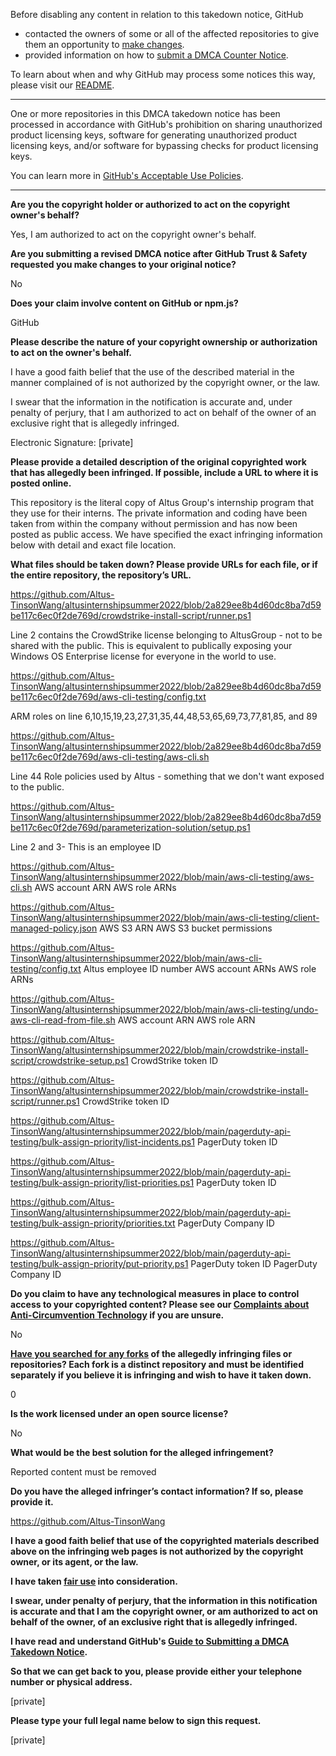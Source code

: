 Before disabling any content in relation to this takedown notice, GitHub
- contacted the owners of some or all of the affected repositories to give them an opportunity to [make changes](https://docs.github.com/en/github/site-policy/dmca-takedown-policy#a-how-does-this-actually-work).
- provided information on how to [submit a DMCA Counter Notice](https://docs.github.com/en/articles/guide-to-submitting-a-dmca-counter-notice).

To learn about when and why GitHub may process some notices this way, please visit our [README](https://github.com/github/dmca/blob/master/README.md#anatomy-of-a-takedown-notice).

---

One or more repositories in this DMCA takedown notice has been processed in accordance with GitHub's prohibition on sharing unauthorized product licensing keys, software for generating unauthorized product licensing keys, and/or software for bypassing checks for product licensing keys.

You can learn more in [GitHub's Acceptable Use Policies](https://docs.github.com/en/github/site-policy/github-acceptable-use-policies).

---

**Are you the copyright holder or authorized to act on the copyright owner's behalf?**

Yes, I am authorized to act on the copyright owner's behalf.

**Are you submitting a revised DMCA notice after GitHub Trust & Safety requested you make changes to your original notice?**

No

**Does your claim involve content on GitHub or npm.js?**

GitHub

**Please describe the nature of your copyright ownership or authorization to act on the owner's behalf.**

I have a good faith belief that the use of the described material in the manner complained of is not authorized by the copyright owner, or the law.

I swear that the information in the notification is accurate and, under penalty of perjury, that I am authorized to act on behalf of the owner of an exclusive right that is allegedly infringed.

Electronic Signature: [private]

**Please provide a detailed description of the original copyrighted work that has allegedly been infringed. If possible, include a URL to where it is posted online.**

This repository is the literal copy of Altus Group's internship program that they use for their interns. The private information and coding have been taken from within the company without permission and has now been posted as public access. We have specified the exact infringing information below with detail and exact file location.

**What files should be taken down? Please provide URLs for each file, or if the entire repository, the repository’s URL.**

https://github.com/Altus-TinsonWang/altusinternshipsummer2022/blob/2a829ee8b4d60dc8ba7d59be117c6ec0f2de769d/crowdstrike-install-script/runner.ps1

Line 2 contains the CrowdStrike license belonging to AltusGroup - not to be shared with the public. This is equivalent to publically exposing your Windows OS Enterprise license for everyone in the world to use.

https://github.com/Altus-TinsonWang/altusinternshipsummer2022/blob/2a829ee8b4d60dc8ba7d59be117c6ec0f2de769d/aws-cli-testing/config.txt

ARM roles on line 6,10,15,19,23,27,31,35,44,48,53,65,69,73,77,81,85, and 89

https://github.com/Altus-TinsonWang/altusinternshipsummer2022/blob/2a829ee8b4d60dc8ba7d59be117c6ec0f2de769d/aws-cli-testing/aws-cli.sh

Line 44 Role policies used by Altus - something that we don't want exposed to the public.

https://github.com/Altus-TinsonWang/altusinternshipsummer2022/blob/2a829ee8b4d60dc8ba7d59be117c6ec0f2de769d/parameterization-solution/setup.ps1

Line 2 and 3- This is an employee ID

https://github.com/Altus-TinsonWang/altusinternshipsummer2022/blob/main/aws-cli-testing/aws-cli.sh AWS account ARN
AWS role ARNs

https://github.com/Altus-TinsonWang/altusinternshipsummer2022/blob/main/aws-cli-testing/client-managed-policy.json
AWS S3 ARN
AWS S3 bucket permissions

https://github.com/Altus-TinsonWang/altusinternshipsummer2022/blob/main/aws-cli-testing/config.txt
Altus employee ID number
AWS account ARNs
AWS role ARNs

https://github.com/Altus-TinsonWang/altusinternshipsummer2022/blob/main/aws-cli-testing/undo-aws-cli-read-from-file.sh AWS account ARN
AWS role ARN

https://github.com/Altus-TinsonWang/altusinternshipsummer2022/blob/main/crowdstrike-install-script/crowdstrike-setup.ps1
CrowdStrike token ID

https://github.com/Altus-TinsonWang/altusinternshipsummer2022/blob/main/crowdstrike-install-script/runner.ps1
CrowdStrike token ID

https://github.com/Altus-TinsonWang/altusinternshipsummer2022/blob/main/pagerduty-api-testing/bulk-assign-priority/list-incidents.ps1
PagerDuty token ID

https://github.com/Altus-TinsonWang/altusinternshipsummer2022/blob/main/pagerduty-api-testing/bulk-assign-priority/list-priorities.ps1
PagerDuty token ID

https://github.com/Altus-TinsonWang/altusinternshipsummer2022/blob/main/pagerduty-api-testing/bulk-assign-priority/priorities.txt
PagerDuty Company ID

https://github.com/Altus-TinsonWang/altusinternshipsummer2022/blob/main/pagerduty-api-testing/bulk-assign-priority/put-priority.ps1
PagerDuty token ID
PagerDuty Company ID

**Do you claim to have any technological measures in place to control access to your copyrighted content? Please see our <a href="https://docs.github.com/articles/guide-to-submitting-a-dmca-takedown-notice#complaints-about-anti-circumvention-technology">Complaints about Anti-Circumvention Technology</a> if you are unsure.**

No

**<a href="https://docs.github.com/articles/dmca-takedown-policy#b-what-about-forks-or-whats-a-fork">Have you searched for any forks</a> of the allegedly infringing files or repositories? Each fork is a distinct repository and must be identified separately if you believe it is infringing and wish to have it taken down.**

0

**Is the work licensed under an open source license?**

No

**What would be the best solution for the alleged infringement?**

Reported content must be removed

**Do you have the alleged infringer’s contact information? If so, please provide it.**

https://github.com/Altus-TinsonWang

**I have a good faith belief that use of the copyrighted materials described above on the infringing web pages is not authorized by the copyright owner, or its agent, or the law.**

**I have taken <a href="https://www.lumendatabase.org/topics/22">fair use</a> into consideration.**

**I swear, under penalty of perjury, that the information in this notification is accurate and that I am the copyright owner, or am authorized to act on behalf of the owner, of an exclusive right that is allegedly infringed.**

**I have read and understand GitHub's <a href="https://docs.github.com/articles/guide-to-submitting-a-dmca-takedown-notice/">Guide to Submitting a DMCA Takedown Notice</a>.**

**So that we can get back to you, please provide either your telephone number or physical address.**

[private]

**Please type your full legal name below to sign this request.**

[private]
